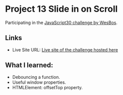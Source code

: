 # Project 13 Slide in on Scroll

Participating in the [JavaScript30 challenge by WesBos](https://javascript30.com/).

## Links

- Live Site URL: [Live site of the challenge hosted here](https://junayedrahaman50.github.io/JavaScript30/13-SlideIn-On-Scroll/)

## What I learned:

- Debouncing a function.
- Useful window properties.
- HTMLElement: offsetTop property.
